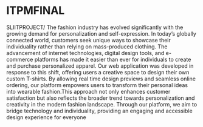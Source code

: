 # ITPMFINAL
SLIITPROJECT/
The fashion industry has evolved significantly with the 
growing demand for personalization and self-expression. 
In today’s globally connected world, customers seek unique 
ways to showcase their individuality rather than relying on 
mass-produced clothing. The advancement of internet 
technologies, digital design tools, and e-commerce platforms 
has made it easier than ever for individuals to create and 
purchase personalized apparel. Our web application was 
developed in response to this shift, offering users a creative 
space to design their own custom T-shirts. By allowing real
time design previews and seamless online ordering, our 
platform empowers users to transform their personal ideas into 
wearable fashion.This approach not only enhances customer 
satisfaction but also reflects the broader trend towards 
personalization and creativity in the modern fashion 
landscape. Through our platform, we aim to bridge technology 
and individuality, providing an engaging and accessible 
design experience for everyone
